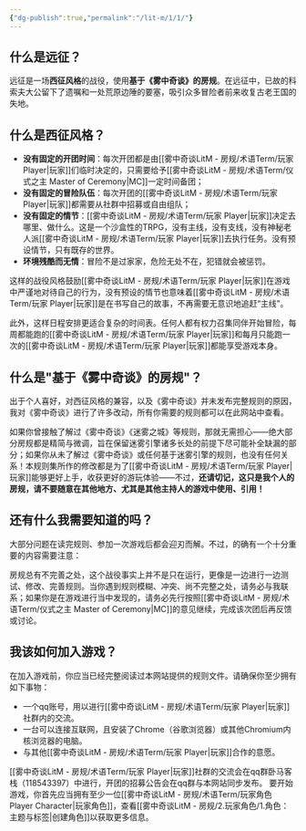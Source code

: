 ```yaml
---
{"dg-publish":true,"permalink":"/lit-m/1/1/"}
---
```


## 什么是远征？
远征是一场**西征风格**的战役，使用**基于《雾中奇谈》的房规**。在远征中，已故的科索夫大公留下了遗嘱和一处荒原边陲的要塞，吸引众多冒险者前来收复古老王国的失地。

## 什么是西征风格？
- **没有固定的开团时间**：每次开团都是由[[雾中奇谈LitM - 房规/术语Term/玩家 Player\|玩家]]们临时决定的，只需要给予[[雾中奇谈LitM - 房规/术语Term/仪式之主 Master of Ceremony\|MC]]一定时间备团；
- **没有固定的冒险队伍**：每次开团的[[雾中奇谈LitM - 房规/术语Term/玩家 Player\|玩家]]都需要从社群中招募或自由组队；
- **没有固定的情节**：[[雾中奇谈LitM - 房规/术语Term/玩家 Player\|玩家]]决定去哪里、做什么。这是一个沙盒性的TRPG，没有主线，没有支线，没有神秘老人派[[雾中奇谈LitM - 房规/术语Term/玩家 Player\|玩家]]去执行任务。没有预设情节，只有既存的世界。
- **环境残酷而无情**：冒险不是过家家，危险无处不在，犯错就会被惩罚。

这样的战役风格鼓励[[雾中奇谈LitM - 房规/术语Term/玩家 Player\|玩家]]在游戏中严谨地对待自己的行为，没有预设的情节也意味着[[雾中奇谈LitM - 房规/术语Term/玩家 Player\|玩家]]是在书写自己的故事，不再需要无意识地追赶“主线”。

此外，这样日程安排更适合复杂的时间表。任何人都有权力召集同伴开始冒险，每周都能跑的[[雾中奇谈LitM - 房规/术语Term/玩家 Player\|玩家]]和每月只能跑一次的[[雾中奇谈LitM - 房规/术语Term/玩家 Player\|玩家]]都能享受游戏本身。

## 什么是"基于《雾中奇谈》的房规"？
出于个人喜好，对西征风格的兼容，以及《雾中奇谈》并未发布完整规则的原因，我对《雾中奇谈》进行了许多改动，所有你需要的规则都可以在此网站中查看。

如果你曾接触了解过《雾中奇谈》《迷雾之城》等规则，那就无需担心——绝大部分房规都是精简与微调，旨在保留迷雾引擎诸多长处的前提下尽可能补全缺漏的部分；如果你从未了解过《雾中奇谈》或任何基于迷雾引擎的规则，也没有任何关系！本规则集所作的修改都是为了[[雾中奇谈LitM - 房规/术语Term/玩家 Player\|玩家]]能够更好上手，收获更好的游玩体验——不过，**还请切记，这只是我个人的房规，请不要随意在其他地方、尤其是其他主持人的游戏中使用、引用！**

## 还有什么我需要知道的吗？
大部分问题在读完规则、参加一次游戏后都会迎刃而解。不过，的确有一个十分重要的内容需要注意：

房规总有不完善之处，这个战役事实上并不是只在运行，更像是一边进行一边测试、修改、完善规则。当你遇到规则模糊、冲突、尚不完整之处，请务必与我联系；如果你是在游戏进行当中发现的，请务必先行按照[[雾中奇谈LitM - 房规/术语Term/仪式之主 Master of Ceremony\|MC]]的意见继续，完成该次团后再反馈或讨论。

## 我该如何加入游戏？
在加入游戏前，你应当已经完整阅读过本网站提供的规则文件。请确保你至少拥有如下事物：

- 一个qq账号，用以进行[[雾中奇谈LitM - 房规/术语Term/玩家 Player\|玩家]]社群内的交流。
- 一台可以连接互联网，且安装了Chrome（谷歌浏览器）或其他Chromium内核浏览器的电脑。
- 与其他[[雾中奇谈LitM - 房规/术语Term/玩家 Player\|玩家]]合作的意愿。

[[雾中奇谈LitM - 房规/术语Term/玩家 Player\|玩家]]社群的交流会在qq群卧马客栈（118543397）中进行，开团的招募公告会在qq群与本网站同步发布。
要开始游戏，你首先应当拥有至少一位[[雾中奇谈LitM - 房规/术语Term/玩家角色 Player Character\|玩家角色]]，查看[[雾中奇谈LitM - 房规/2.玩家角色/1.角色：主题与标签\|创建角色]]以获取更多信息。

